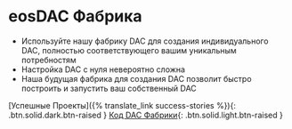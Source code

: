 eos**DAC Фабрика**
====

 * Используйте нашу фабрику DAC для создания индивидуального DAC, полностью соответствующего вашим уникальным потребностям
 * Настройка DAC с нуля невероятно сложна
 * Наша будущая фабрика для создания DAC позволит быстро построить и запустить ваш собственный DAC

[Успешные Проекты]({% translate_link success-stories %}){: .btn.solid.dark.btn-raised }
[Код DAC Фабрики](https://github.com/eosdac/dac-factory){: .btn.solid.light.btn-raised }
